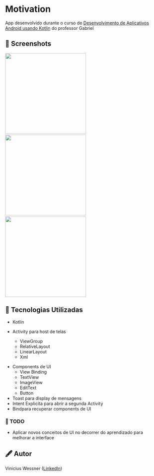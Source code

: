 # Motivation
App desenvolvido durante o curso de [Desenvolvimento de Aplicativos Android usando Kotlin](https://www.udemy.com/course/curso-desenvolvedor-kotlin/) do professor Gabriel



## :camera_flash: Screenshots
<!-- You can add more screenshots here if you like -->
<img src="https://github.com/ViniciusWessner/Motivacao/blob/main/img/img1.png" width="260">&emsp;
<img src="https://github.com/ViniciusWessner/Motivacao/blob/main/img/img2.png" width="260">&emsp;
<img src="#" width="260">

## 📱 Tecnologias Utilizadas
* Kotlin

* Activity para host de telas
  * ViewGroup
   * RelativeLayout
   * LinearLayout
   * Xml

- Components de UI
   - View Binding
    - TextView
    - ImageView
    - EditText
    - Button
- Toast para display de mensagens
- Intent Explicita para abrir a segunda Activity
- Bindpara recuperar components de UI



### 📑 TODO
- Aplicar novos conceitos de UI no decorrer do aprendizado para melhorar a interface

## 🖋 Autor
Vinicius Wessner ([LinkedIn](https://github.com/viniciuswessner/))
